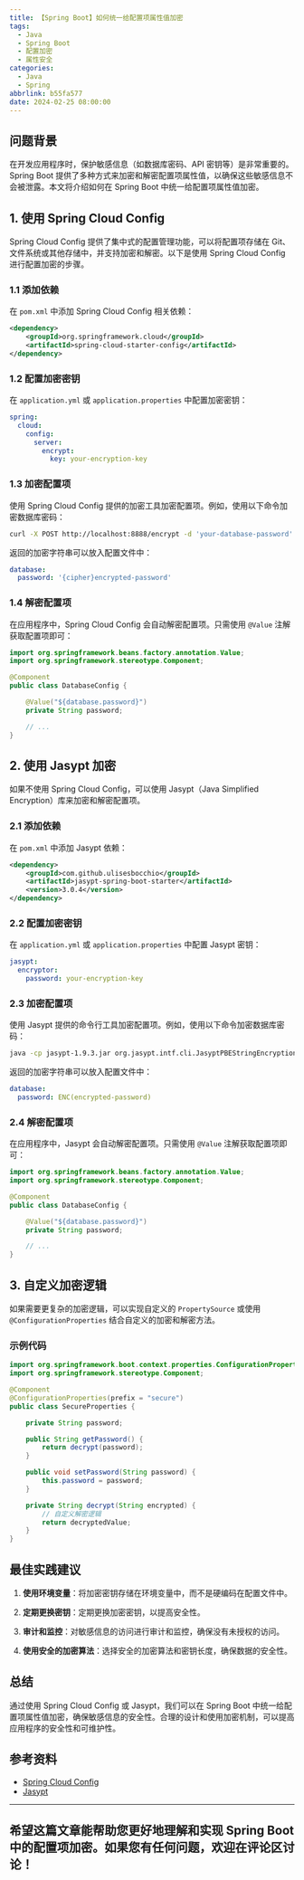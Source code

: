 ```yaml
---
title: 【Spring Boot】如何统一给配置项属性值加密
tags:
  - Java
  - Spring Boot
  - 配置加密
  - 属性安全
categories:
  - Java
  - Spring
abbrlink: b55fa577
date: 2024-02-25 08:00:00
---
```


## 问题背景

在开发应用程序时，保护敏感信息（如数据库密码、API 密钥等）是非常重要的。Spring Boot 提供了多种方式来加密和解密配置项属性值，以确保这些敏感信息不会被泄露。本文将介绍如何在 Spring Boot 中统一给配置项属性值加密。

## 1. 使用 Spring Cloud Config

Spring Cloud Config 提供了集中式的配置管理功能，可以将配置项存储在 Git、文件系统或其他存储中，并支持加密和解密。以下是使用 Spring Cloud Config 进行配置加密的步骤。

### 1.1 添加依赖

在 `pom.xml` 中添加 Spring Cloud Config 相关依赖：

```xml
<dependency>
    <groupId>org.springframework.cloud</groupId>
    <artifactId>spring-cloud-starter-config</artifactId>
</dependency>
```

### 1.2 配置加密密钥

在 `application.yml` 或 `application.properties` 中配置加密密钥：

```yaml
spring:
  cloud:
    config:
      server:
        encrypt:
          key: your-encryption-key
```

### 1.3 加密配置项

使用 Spring Cloud Config 提供的加密工具加密配置项。例如，使用以下命令加密数据库密码：

```bash
curl -X POST http://localhost:8888/encrypt -d 'your-database-password'
```

返回的加密字符串可以放入配置文件中：

```yaml
database:
  password: '{cipher}encrypted-password'
```

### 1.4 解密配置项

在应用程序中，Spring Cloud Config 会自动解密配置项。只需使用 `@Value` 注解获取配置项即可：

```java
import org.springframework.beans.factory.annotation.Value;
import org.springframework.stereotype.Component;

@Component
public class DatabaseConfig {

    @Value("${database.password}")
    private String password;

    // ...
}
```

## 2. 使用 Jasypt 加密

如果不使用 Spring Cloud Config，可以使用 Jasypt（Java Simplified Encryption）库来加密和解密配置项。

### 2.1 添加依赖

在 `pom.xml` 中添加 Jasypt 依赖：

```xml
<dependency>
    <groupId>com.github.ulisesbocchio</groupId>
    <artifactId>jasypt-spring-boot-starter</artifactId>
    <version>3.0.4</version>
</dependency>
```

### 2.2 配置加密密钥

在 `application.yml` 或 `application.properties` 中配置 Jasypt 密钥：

```yaml
jasypt:
  encryptor:
    password: your-encryption-key
```

### 2.3 加密配置项

使用 Jasypt 提供的命令行工具加密配置项。例如，使用以下命令加密数据库密码：

```bash
java -cp jasypt-1.9.3.jar org.jasypt.intf.cli.JasyptPBEStringEncryptionCLI input="your-database-password" password="your-encryption-key"
```

返回的加密字符串可以放入配置文件中：

```yaml
database:
  password: ENC(encrypted-password)
```

### 2.4 解密配置项

在应用程序中，Jasypt 会自动解密配置项。只需使用 `@Value` 注解获取配置项即可：

```java
import org.springframework.beans.factory.annotation.Value;
import org.springframework.stereotype.Component;

@Component
public class DatabaseConfig {

    @Value("${database.password}")
    private String password;

    // ...
}
```

## 3. 自定义加密逻辑

如果需要更复杂的加密逻辑，可以实现自定义的 `PropertySource` 或使用 `@ConfigurationProperties` 结合自定义的加密和解密方法。

### 示例代码

```java
import org.springframework.boot.context.properties.ConfigurationProperties;
import org.springframework.stereotype.Component;

@Component
@ConfigurationProperties(prefix = "secure")
public class SecureProperties {

    private String password;

    public String getPassword() {
        return decrypt(password);
    }

    public void setPassword(String password) {
        this.password = password;
    }

    private String decrypt(String encrypted) {
        // 自定义解密逻辑
        return decryptedValue;
    }
}
```

## 最佳实践建议

1. **使用环境变量**：将加密密钥存储在环境变量中，而不是硬编码在配置文件中。

2. **定期更换密钥**：定期更换加密密钥，以提高安全性。

3. **审计和监控**：对敏感信息的访问进行审计和监控，确保没有未授权的访问。

4. **使用安全的加密算法**：选择安全的加密算法和密钥长度，确保数据的安全性。

## 总结

通过使用 Spring Cloud Config 或 Jasypt，我们可以在 Spring Boot 中统一给配置项属性值加密，确保敏感信息的安全性。合理的设计和使用加密机制，可以提高应用程序的安全性和可维护性。

## 参考资料

- [Spring Cloud Config](https://cloud.spring.io/spring-cloud-config/)
- [Jasypt](http://www.jasypt.org/)

---

希望这篇文章能帮助您更好地理解和实现 Spring Boot 中的配置项加密。如果您有任何问题，欢迎在评论区讨论！
--- 
 